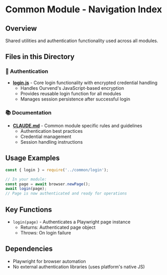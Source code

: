 # Common Module - Navigation Index

## Overview
Shared utilities and authentication functionality used across all modules.

## Files in this Directory

### 🔐 Authentication
- **[login.js](login.js)** - Core login functionality with encrypted credential handling
  - Handles Ourvend's JavaScript-based encryption
  - Provides reusable login function for all modules
  - Manages session persistence after successful login

### 📚 Documentation
- **[CLAUDE.md](CLAUDE.md)** - Common module specific rules and guidelines
  - Authentication best practices
  - Credential management
  - Session handling instructions

## Usage Examples

```javascript
const { login } = require('../common/login');

// In your module:
const page = await browser.newPage();
await login(page);
// Page is now authenticated and ready for operations
```

## Key Functions

- `login(page)` - Authenticates a Playwright page instance
  - Returns: Authenticated page object
  - Throws: On login failure

## Dependencies
- Playwright for browser automation
- No external authentication libraries (uses platform's native JS)